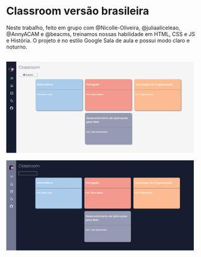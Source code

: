 # Classroom versão brasileira
Neste trabalho, feito em grupo com @Nicolle-Oliveira, @juliaaliceleao, @AnnyACAM e @beacms, treinamos nossas habilidade em HTML, CSS e JS e História. O projeto é no estilo Google Sala de aula e possui modo claro e noturno.

<br>
<img src="modoClaro.png" alt="claro" style="max-width: 500px;"><br><br>
<img src="modoEscuro.png" alt="escuro" style="max-width: 500px;">
